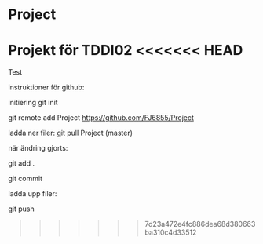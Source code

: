 Project
=======

Projekt för TDDI02
<<<<<<< HEAD
=======

Test


instruktioner för github:

initiering
git init

git remote add Project https://github.com/FJ6855/Project

ladda ner filer:
git pull Project (master)

när ändring gjorts:

git add .

git commit

ladda upp filer:

git push
>>>>>>> 7d23a472e4fc886dea68d380663ba310c4d33512
